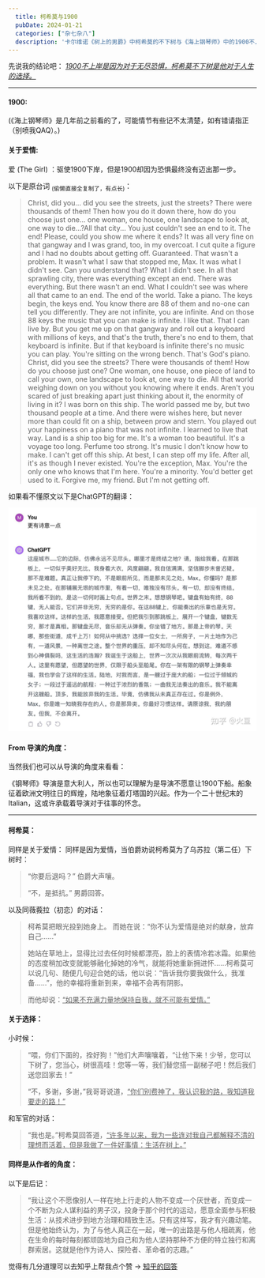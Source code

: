 ```yaml
---
  title: 柯希莫与1900
  pubDate: 2024-01-21
  categories: ["杂七杂八"]
  description: '卡尔维诺《树上的男爵》中柯希莫的不下树与《海上钢琴师》中的1900不上岸。'
---
```

先说我的结论吧：
*<u>1900不上岸是因为对于无尽恐惧，柯希莫不下树是他对于人生的选择。</u>*

<hr>

#### 1900:

(《海上钢琴师》是几年前之前看的了，可能情节有些记不太清楚，如有错请指正（别喷我QAQ）。)
  
#### 关于爱情:

爱 (The Girl) ：驱使1900下岸，但是1900却因为恐惧最终没有迈出那一步。

以下是原台词 <sub>(偷懒直接全复制了，有点长)</sub>：

<blockquote>
  <p>Christ, did you... did you see the streets, just the streets? There were thousands of them! Then how you do it down there, how do you choose just one... one woman, one house, one landscape to look at, one way to die...?All that city... You just couldn't see an end to it. The end! Please, could you show me where it ends? It was all very fine on that gangway and I was grand, too, in my overcoat. I cut quite a figure and I had no doubts about getting off. Guaranteed. That wasn't a problem. It wasn't what I saw that stopped me, Max. It was what I didn't see. Can you understand that? What I didn't see. In all that sprawling city, there was everything except an end. There was everything. But there wasn't an end. What I couldn't see was where all that came to an end. The end of the world. Take a piano. The keys begin, the keys end. You know there are 88 of them and no-one can tell you differently. They are not infinite, you are infinite. And on those 88 keys the music that you can make is infinite. I like that. That I can live by. But you get me up on that gangway and roll out a keyboard with millions of keys, and that's the truth, there's no end to them, that keyboard is infinite. But if that keyboard is infinite there's no music you can play. You're sitting on the wrong bench. That's God's piano. Christ, did you see the streets? There were thousands of them! How do you choose just one? One woman, one house, one piece of land to call your own, one landscape to look at, one way to die. All that world weighing down on you without you knowing where it ends. Aren't you scared of just breaking apart just thinking about it, the enormity of living in it? I was born on this ship. The world passed me by, but two thousand people at a time. And there were wishes here, but never more than could fit on a ship, between prow and stern. You played out your happiness on a piano that was not infinite. I learned to live that way. Land is a ship too big for me. It's a woman too beautiful. It's a voyage too long. Perfume too strong. It's music I don't know how to make. I can't get off this ship. At best, I can step off my life. After all, it's as though I never existed. You're the exception, Max. You're the only one who knows that I'm here. You're a minority. You'd better get used to it. Forgive me, my friend. But I'm not getting off.</p>
</blockquote>

如果看不懂原文以下是ChatGPT的翻译：

<image>![alt text](image.png)</image>


#### From 导演的角度：
当然我们也可以从导演的角度来看看：

《钢琴师》导演是意大利人，所以也可以理解为是导演不愿意让1900下船。船象征着欧洲文明往日的辉煌，陆地象征着灯塔国的兴起。作为一个二十世纪末的Italian，这或许承载着导演对于往事的怀念。

<hr>

#### 柯希莫：
同样是关于爱情：
同样是因为爱情，当伯爵劝说柯希莫为了乌苏拉（第二任）下树时：


 > “你要后退吗？” 伯爵大声嚷。<div>
 > “不，是抵抗。” 男爵回答。

以及同薇莪拉（初恋）的对话：


>  柯希莫把眼光投到她身上。 而她在说：“你不认为爱情是绝对的献身，放弃自己……” <div>
>  她站在草地上，显得比过去任何时候都漂亮，脸上的表情冷若冰霜。如果他的态度稍加改变就能够融化掉她的冷气，就能将她重新拥进怀……柯希莫可以说几句、随便几句迎合她的话，他以说：“告诉我你要我做什么，我准备……”，他的幸福将重新到来，幸福不会再有阴影。<div>
> <div>
>  而他却说：<u>“如果不充满力量地保持自我，就不可能有爱情。”</u>

#### 关于选择：

小时候：
> “喂，你们下面的，拴好狗！”他们大声嚷嚷着，“让他下来！少爷，您可以下树了，您当心，树很高哇！您等一等，我们替您搭一副梯子吧！然后我们送您回家去！” <div>
> “不，多谢，多谢，”我哥哥说道，<u>“你们别费神了，我认识我的路，我知道我要走的路！”</u>

和军官的对话：

> “我也是。”柯希莫回答道，<u>“许多年以来，我为一些连对我自己都解释不清的理想而活着，但是我做了一件好事情：生活在树上。”</u>

#### 同样是从作者的角度：

以下是后记：

> “我让这个不愿像别人一样在地上行走的人物不变成一个厌世者，而变成一个不断为众人谋利益的男子汉，投身于那个时代的运动，愿意全面参与积极生活：从技术进步到地方治理和精致生活。只有这样写，我才有兴趣动笔。但是他始终认为，为了与他人真正在一起，唯一的出路是与他人相疏离，他在生命的每时每刻都顽固地为自己和为他人坚持那种不方便的特立独行和离群索居。这就是他作为诗人、探险者、革命者的志趣。”

觉得有几分道理可以去知乎上帮我点个赞 -> [知乎的回答](https://www.zhihu.com/question/535634346)